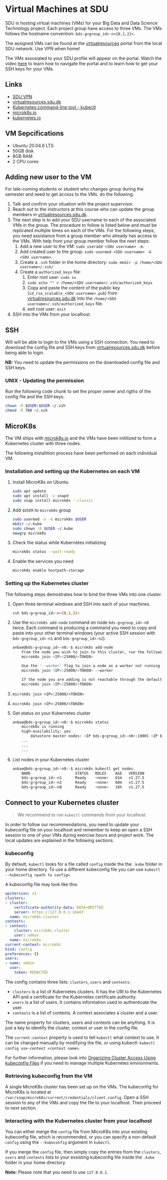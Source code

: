 # Virtual Machines at SDU

SDU is hosting virtual machines (VMs) for your Big Data and Data Science Technology project. 
Each project group have access to three VMs. The VMs follows the hostname convention: `bds-g<group_id>-n<{0,1,2}>`.

The assigned VMs can be found at the [virtualresources](https://virtualresources.sdu.dk) portal from the local SDU network. Use VPN when home!

The VMs assosiated to your SDU profile will appear on the portal. 
Watch the video [here](https://www.youtube.com/watch?v=iKM6P7nRzqI&feature=youtu.be) to learn how to navigate the portal and to learn how to get your SSH keys for your VMs.

## Links
- [SDU VPN](https://any.sdu.dk)
- [virtualresources.sdu.dk](https://virtualresources.sdu.dk)
- [Kubernetes command-line tool - kubectl](https://kubernetes.io/docs/tasks/tools/#kubectl)
- [microk8s.io](https://microk8s.io)
- [kubernetes.io](https://kubernetes.io)

## VM Sepcifications
- Ubuntu 20.04.6 LTS
- 50GB disk
- 8GB RAM
- 2 CPU cores

## Adding new user to the VM


For late-coming students or student who changes group during the semester and need to get access to the VMs. do the following:

1. Talk and confirm your situation with the project supervisor.
1. Reach out to the instructors at this course who can update the group members in [virtualresources.sdu.dk](https://virtualresources.sdu.dk). 
1. The next step is to add your SDU username to each of the associated VMs in the group. The procedure to follow is listed below and must be replicated multiple times on each of the VMs. For the following steps, you need assistance from a group member who already has access to the VMs.
With help from your group member follow the next steps:
    1. Add a new user to the VM: `sudo useradd <SDU username> -m`. 
    1. Add created user to the group: `sudo usermod <SDU username> -G <SDU username>`.
    1. Create a `.ssh` folder in the home directory: `sudo mkdir -p /home/<SDU username>/.ssh/` 
    1. Create a `authorized_keys` file: 
        1. Enter root user: `sudo su`
        1. `sudo echo "" > /home/<SDU username>/.ssh/authorized_keys`
        1. Copy and paste the content of the public key (`id_rsa_scalable_<SDU username>.pub`) from [virtualresources.sdu.dk](https://virtualresources.sdu.dk) into the `/home/<SDU username>/.ssh/authorized_keys` file. 
        1. exit root user: `exit`
1. SSH into the VMs from your localhost.


## SSH
Will will be able to login to the VMs using a SSH connection. You need to download the config file and SSH keys from [virtualresources.sdu.dk](https://virtualresources.sdu.dk) before being able to login. 

**NB:** You need to update the permissions on the downloaded config file and SSH keys.

### UNIX - Updating the permission

Run the following code chunk to set the proper owner and rigths of the config file and the SSH keys.

```zsh
chown -R $USER:$USER ~/.ssh
chmod -R 700 ~/.ssh
```

## MicroK8s
The VM ships with [microk8s.io](https://microk8s.io) and the VMs have been initilized to form a Kubernetes cluster with three nodes.

The following installition process have been performed on each individual VM.

### Installation and setting up the Kubernetes on each VM
1. Install MicroK8s on Ubuntu
    ```zsh
    sudo apt update
    sudo apt install -y snapd
    sudo snap install microk8s --classic
    ```

1. Add `$USER` to `microk8s` group
    ```zsh
    sudo usermod -a -G microk8s $USER
    mkdir ~/.kube
    sudo chown -R $USER ~/.kube
    newgrp microk8s
    ```

1. Check the status while Kubernetes initializing
    ```zsh
    microk8s status --wait-ready
    ```

1. Enable the services you need
    ```zsh
    microk8s enable hostpath-storage
    ```

### Setting up the Kubernetes cluster
The following steps demostrates how to bind the three VMs into one cluster.

1. Open three terminal windows and SSH into each of your machines.
    ```zsh
    ssh bds-g<group_id>-n<{0,1,2}>
    ```

1. Use the `microk8s add-node` command on node `bds-g<group_id>-n0` twice. Each command is producing a command you need to copy and paste into your other terminal windows (your active SSH session with `bds-g<group_id>-n1` and `bds-g<group_id>-n2`).
    ```zsh
    anbae@bds-g<group_id>-n0:~$ microk8s add-node 
        From the node you wish to join to this cluster, run the following:
        microk8s join <IP>:25000/<TOKEN>

        Use the '--worker' flag to join a node as a worker not running the control plane, eg:
        microk8s join <IP>:25000/<TOKEN> --worker

        If the node you are adding is not reachable through the default interface you can use one of the following:
        microk8s join <IP>:25000/<TOKEN>
    ```
1. `microk8s join <IP>:25000/<TOKEN>`
1. `microk8s join <IP>:25000/<TOKEN>`
1. Get status on your Kubernetes cluster
    ```zsh
    anbae@bds-g<group_id>-n0:~$ microk8s status 
        microk8s is running
        high-availability: yes
            datastore master nodes: <IP bds-g<group_id>-n0>:19001 <IP bds-g<group_id>-n1>:19001 <IP bds-g<group_id>-n2>:19001
        ...
        ...
        ...
    ```
1. List nodes in your Kubernetes cluster
    ```zsh
    anbae@bds-g<group_id>-n0:~$ microk8s kubectl get nodes 
        NAME                    STATUS   ROLES    AGE   VERSION
        bds-g<group_id>-n1      Ready    <none>   61m   v1.27.5
        bds-g<group_id>-n2      Ready    <none>   60m   v1.27.5
        bds-g<group_id>-n0      Ready    <none>   18h   v1.27.5
    ```

## Connect to your Kubernetes cluster

> We recommend to run `kubectl` commands from your localhost. 

In order to follow our recommendations, you need to update your kubeconfig file on your localhost and remember to keep an open a SSH session to one of your VMs during exercise hours and project work. The local updates are explained in the following sections.

### kubeconfig

By default, `kubectl` looks for a file called `config` inside the the `.kube` folder in your home directory. To use a different kubeconfig file you can use `kubectl --kubeconfig <path to config>`.

A kubeconfig file may look like this:

```yaml
apiVersion: v1
clusters:
- cluster:
    certificate-authority-data: DATA+OMITTED
    server: https://127.0.0.1:16443
  name: microk8s-cluster
contexts:
- context:
    cluster: microk8s-cluster
    user: admin
  name: microk8s
current-context: microk8s
kind: Config
preferences: {}
users:
- name: admin
  user:
    token: REDACTED
```

The config contains three lists: `clusters`, `users` and `contexts`:

- `clusters` is a list of Kubernetes clusters. It has the URI to the Kubernetes API and a certificate for the Kubernetes certificate authority.
- `users` is a list of users. It contains information used to authenticate the user.
- `contexts` is a list of contexts. A context associates a cluster and a user.

The name property for clusters, users and contexts can be anything. It is just a key to identify the cluster, context or user in the config file.

The `current-context` property is used to tell `kubectl` what context to use. It can be changed manually by modifying the file, or using kubectl: `kubectl config use-context <context name>`.

For further information, please look into [Organizing Cluster Access Using kubeconfig Files](https://kubernetes.io/docs/concepts/configuration/organize-cluster-access-kubeconfig/) if you need to manage multiple Kubernetes environments.

### Retrieving kubeconfig from the VM

A single MicroK8s cluster has been set up on the VMs. 
The kubeconfig for MicroK8s is located at `/var/snap/microk8s/current/credentials/client.config`. Open a SSH session to any of the VMs and copy the file to your localhost. Then proceed to next section.

### Interacting with the Kubernetes cluster from your localhost

You can either merge the `config` file from MicroK8s into your existing kubeconfig file, which is recommended, or you can specify a non-default `config` using the `--kubeconfig` argument in `kubectl`.

If you merge the `config` file, then simply copy the entries from the `clusters`, `users` and `contexts` lists to your exsisting kubeconfig file inside the `.kube` folder in your home directory.

**Note:** Please note that you need to use `127.0.0.1`.

